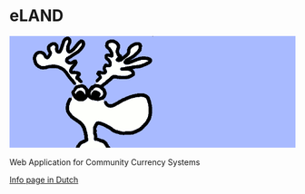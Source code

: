 # eLAND

![eLAND](docs/img/eland-c-800.png)

Web Application for Community Currency Systems

[Info page in Dutch](https://eland.letsa.net)
